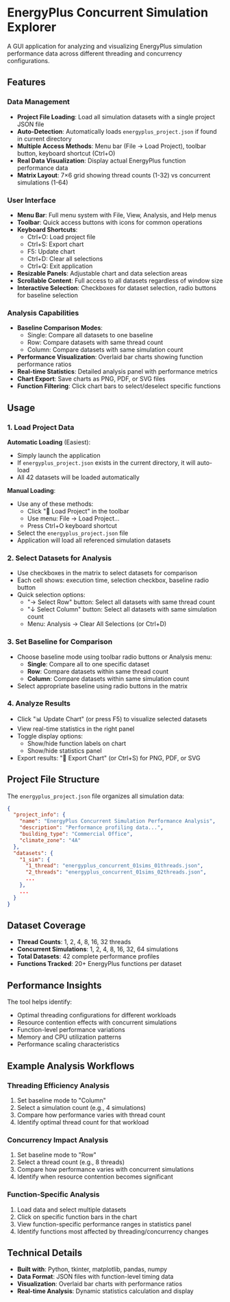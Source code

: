 # EnergyPlus Concurrent Simulation Explorer

A GUI application for analyzing and visualizing EnergyPlus simulation performance data across different threading and concurrency configurations.

## Features

### Data Management
- **Project File Loading**: Load all simulation datasets with a single project JSON file
- **Auto-Detection**: Automatically loads `energyplus_project.json` if found in current directory
- **Multiple Access Methods**: Menu bar (File → Load Project), toolbar button, keyboard shortcut (Ctrl+O)
- **Real Data Visualization**: Display actual EnergyPlus function performance data
- **Matrix Layout**: 7×6 grid showing thread counts (1-32) vs concurrent simulations (1-64)

### User Interface
- **Menu Bar**: Full menu system with File, View, Analysis, and Help menus
- **Toolbar**: Quick access buttons with icons for common operations
- **Keyboard Shortcuts**: 
  - Ctrl+O: Load project file
  - Ctrl+S: Export chart
  - F5: Update chart
  - Ctrl+D: Clear all selections
  - Ctrl+Q: Exit application
- **Resizable Panels**: Adjustable chart and data selection areas
- **Scrollable Content**: Full access to all datasets regardless of window size
- **Interactive Selection**: Checkboxes for dataset selection, radio buttons for baseline selection

### Analysis Capabilities
- **Baseline Comparison Modes**:
  - Single: Compare all datasets to one baseline
  - Row: Compare datasets with same thread count
  - Column: Compare datasets with same simulation count
- **Performance Visualization**: Overlaid bar charts showing function performance ratios
- **Real-time Statistics**: Detailed analysis panel with performance metrics
- **Chart Export**: Save charts as PNG, PDF, or SVG files
- **Function Filtering**: Click chart bars to select/deselect specific functions

## Usage

### 1. Load Project Data

**Automatic Loading** (Easiest):
- Simply launch the application
- If `energyplus_project.json` exists in the current directory, it will auto-load
- All 42 datasets will be loaded automatically

**Manual Loading**:
- Use any of these methods:
  - Click "📁 Load Project" in the toolbar
  - Use menu: File → Load Project... 
  - Press Ctrl+O keyboard shortcut
- Select the `energyplus_project.json` file
- Application will load all referenced simulation datasets

### 2. Select Datasets for Analysis
- Use checkboxes in the matrix to select datasets for comparison
- Each cell shows: execution time, selection checkbox, baseline radio button
- Quick selection options:
  - "→ Select Row" button: Select all datasets with same thread count
  - "↓ Select Column" button: Select all datasets with same simulation count
  - Menu: Analysis → Clear All Selections (or Ctrl+D)

### 3. Set Baseline for Comparison
- Choose baseline mode using toolbar radio buttons or Analysis menu:
  - **Single**: Compare all to one specific dataset
  - **Row**: Compare datasets within same thread count
  - **Column**: Compare datasets within same simulation count
- Select appropriate baseline using radio buttons in the matrix

### 4. Analyze Results
- Click "📊 Update Chart" (or press F5) to visualize selected datasets
- View real-time statistics in the right panel
- Toggle display options:
  - Show/hide function labels on chart
  - Show/hide statistics panel
- Export results: "💾 Export Chart" (or Ctrl+S) for PNG, PDF, or SVG

## Project File Structure

The `energyplus_project.json` file organizes all simulation data:

```json
{
  "project_info": {
    "name": "EnergyPlus Concurrent Simulation Performance Analysis",
    "description": "Performance profiling data...",
    "building_type": "Commercial Office",
    "climate_zone": "4A"
  },
  "datasets": {
    "1_sim": {
      "1_thread": "energyplus_concurrent_01sims_01threads.json",
      "2_threads": "energyplus_concurrent_01sims_02threads.json",
      ...
    },
    ...
  }
}
```

## Dataset Coverage

- **Thread Counts**: 1, 2, 4, 8, 16, 32 threads
- **Concurrent Simulations**: 1, 2, 4, 8, 16, 32, 64 simulations  
- **Total Datasets**: 42 complete performance profiles
- **Functions Tracked**: 20+ EnergyPlus functions per dataset

## Performance Insights

The tool helps identify:
- Optimal threading configurations for different workloads
- Resource contention effects with concurrent simulations
- Function-level performance variations
- Memory and CPU utilization patterns
- Performance scaling characteristics

## Example Analysis Workflows

### Threading Efficiency Analysis
1. Set baseline mode to "Column" 
2. Select a simulation count (e.g., 4 simulations)
3. Compare how performance varies with thread count
4. Identify optimal thread count for that workload

### Concurrency Impact Analysis  
1. Set baseline mode to "Row"
2. Select a thread count (e.g., 8 threads)
3. Compare how performance varies with concurrent simulations
4. Identify when resource contention becomes significant

### Function-Specific Analysis
1. Load data and select multiple datasets
2. Click on specific function bars in the chart
3. View function-specific performance ranges in statistics panel
4. Identify functions most affected by threading/concurrency changes

## Technical Details

- **Built with**: Python, tkinter, matplotlib, pandas, numpy
- **Data Format**: JSON files with function-level timing data
- **Visualization**: Overlaid bar charts with performance ratios
- **Real-time Analysis**: Dynamic statistics calculation and display